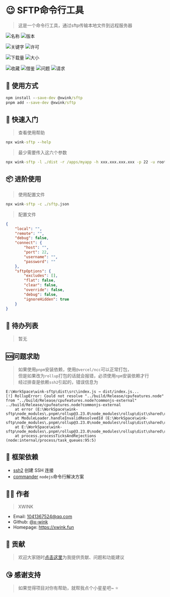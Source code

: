 # 😉 SFTP命令行工具

> 这是一个命令行工具，通过sftp传输本地文件到远程服务器

<!-- 通用 -->

![名称](https://img.shields.io/github/package-json/name/x-wink/wink-sftp?style=for-the-badge)
![版本](https://img.shields.io/github/package-json/v/x-wink/wink-sftp?style=for-the-badge&filename=package.json)

![关键字](https://img.shields.io/github/package-json/keywords/x-wink/wink-sftp?style=for-the-badge)
![许可](https://img.shields.io/github/package-json/license/x-wink/wink-sftp?style=for-the-badge)

<!-- NPM包专用 -->

![下载量](https://img.shields.io/npm/dt/%40xwink/sftp?style=for-the-badge&logo=npm)
![大小](https://img.shields.io/bundlephobia/minzip/%40xwink/sftp?style=for-the-badge&logo=npm)

<!-- GITHUB信息 -->

![收藏](https://img.shields.io/github/stars/x-wink/wink-sftp?style=flat-square&logo=github)
![借鉴](https://img.shields.io/github/forks/x-wink/wink-sftp?style=flat-square&logo=github)
![问题](https://img.shields.io/github/issues/x-wink/wink-sftp?style=flat-square&logo=github)
![请求](https://img.shields.io/github/issues-pr/x-wink/wink-sftp?style=flat-square&logo=github)

## 💎 使用方式

```cmd
npm install --save-dev @xwink/sftp
pnpm add --save-dev @xwink/sftp
```

## 📖 快速入门

> 查看使用帮助

```cmd
npx wink-sftp --help
```

> 最少需要传入这六个参数

```cmd
npx wink-sftp -l ./dist -r /apps/myapp -h xxx.xxx.xxx.xxx -p 22 -u root -pwd 123456
```

## 📦 进阶使用

> 使用配置文件

```cmd
npx wink-sftp -c ./sftp.json
```

> 配置文件

```json
{
    "local": "",
    "remote": "",
    "debug": false,
    "connect": {
        "host": "",
        "port": 22,
        "username": "",
        "password": ""
    },
    "sftpOptions": {
        "excludes": [],
        "flat": false,
        "clear": false,
        "override": false,
        "debug": false,
        "ignoreHidden": true
    }
}
```

## 📄 待办列表

> 暂无

## 🆘问题求助

> 如果使用`pnpm`安装依赖，使用`@vercel/ncc`可以正常打包，  
> 但是如果改为`rollup`打包的话就会报错，必须使用`npm`安装依赖才行  
> 经过排查是依赖`ssh2`引起的，错误信息为

```
E:\WorkSpace\wink-sftp\dist\src\index.js → dist/index.js...
[!] RollupError: Could not resolve "../build/Release/cpufeatures.node" from "../build/Release/cpufeatures.node?commonjs-external"
../build/Release/cpufeatures.node?commonjs-external
    at error (E:\WorkSpace\wink-sftp\node_modules\.pnpm\rollup@3.23.0\node_modules\rollup\dist\shared\rollup.js:278:30)
    at ModuleLoader.handleInvalidResolvedId (E:\WorkSpace\wink-sftp\node_modules\.pnpm\rollup@3.23.0\node_modules\rollup\dist\shared\rollup.js:24485:24)
    at E:\WorkSpace\wink-sftp\node_modules\.pnpm\rollup@3.23.0\node_modules\rollup\dist\shared\rollup.js:24447:26
    at process.processTicksAndRejections (node:internal/process/task_queues:95:5)
```

## 🎯 框架依赖

-   [ssh2](github.com/mscdex/ssh2) 创建 SSH 连接
-   [commander](github.com/tj/commander.js) `nodejs`命令行解决方案

## 👨‍🎨 作者

> XWINK

-   Email: 1041367524@qq.com
-   Github: [@x-wink](https://github.com/x-wink)
-   Homepage: https://xwink.fun

## 🤝 贡献

> 欢迎大家随时[点击这里](https://github.com/x-wink/wink-sftp/issues)为我提供贡献、问题和功能建议

## 😘 感谢支持

> 如果觉得项目对你有帮助，就帮我点个小星星吧~ ⭐️
